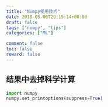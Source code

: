 ```yaml
---
title: "Numpy使用技巧"
date: 2018-05-06T20:19:14+08:00
draft: false
tags: ["numpy", "tips"]
categories: ["ML"]

comment: false
toc: false
reward: false
---
```


## 结果中去掉科学计算

```python
import numpy
numpy.set_printoptions(suppress=True)
```
